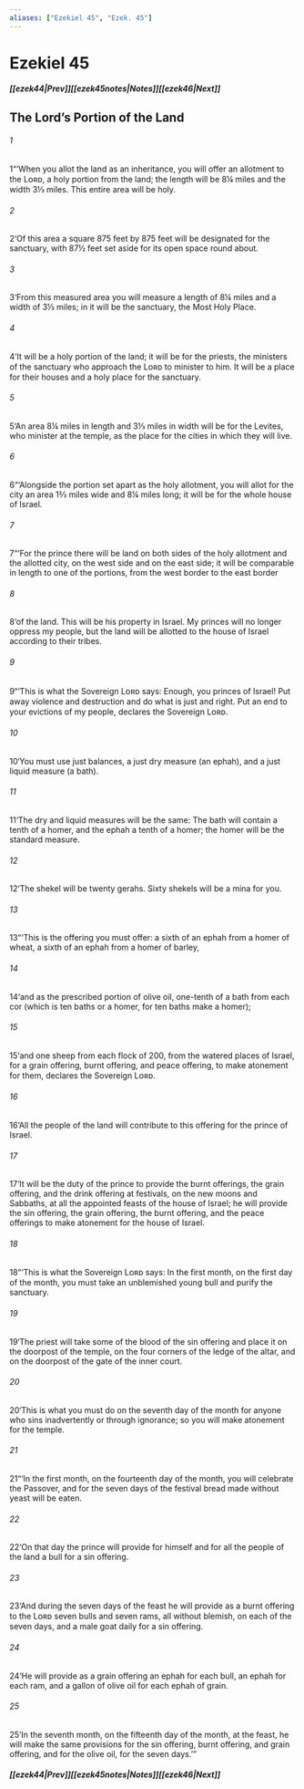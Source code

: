 ```yaml
---
aliases: ["Ezekiel 45", "Ezek. 45"]
---
```

# Ezekiel 45
##### <span class=arrow-left></span>[[ezek44|Prev]]<span class=navigation-separator></span>[[ezek45notes|Notes]]<span class=navigation-separator></span>[[ezek46|Next]]<span class=arrow-right></span>
## The Lord’s Portion of the Land
###### 1
<span class=verse-first>1</span>“‘When you allot the land as an inheritance, you will offer an allotment to the Lᴏʀᴅ, a holy portion from the land; the length will be 8¼ miles and the width 3⅓ miles. This entire area will be holy.
###### 2
<span class=verse-body>2</span>‘Of this area a square 875 feet by 875 feet will be designated for the sanctuary, with 87½ feet set aside for its open space round about.
###### 3
<span class=verse-body>3</span>‘From this measured area you will measure a length of 8¼ miles and a width of 3⅓ miles; in it will be the sanctuary, the Most Holy Place.
###### 4
<span class=verse-body>4</span>‘It will be a holy portion of the land; it will be for the priests, the ministers of the sanctuary who approach the Lᴏʀᴅ to minister to him. It will be a place for their houses and a holy place for the sanctuary.
###### 5
<span class=verse-body>5</span>‘An area 8¼ miles in length and 3⅓ miles in width will be for the Levites, who minister at the temple, as the place for the cities in which they will live.
<div class=paragraph-break></div>

###### 6
<span class=verse-first>6</span>“‘Alongside the portion set apart as the holy allotment, you will allot for the city an area 1⅔ miles wide and 8¼ miles long; it will be for the whole house of Israel.
<div class=paragraph-break></div>

###### 7
<span class=verse-first>7</span>“‘For the prince there will be land on both sides of the holy allotment and the allotted city, on the west side and on the east side; it will be comparable in length to one of the portions, from the west border to the east border
###### 8
<span class=verse-body>8</span>‘of the land. This will be his property in Israel. My princes will no longer oppress my people, but the land will be allotted to the house of Israel according to their tribes.
<div class=paragraph-break></div>

###### 9
<span class=verse-first>9</span>“‘This is what the Sovereign Lᴏʀᴅ says: Enough, you princes of Israel! Put away violence and destruction and do what is just and right. Put an end to your evictions of my people, declares the Sovereign Lᴏʀᴅ.
<div class=paragraph-break></div>

###### 10
<span class=verse-first>10</span>‘You must use just balances, a just dry measure (an ephah), and a just liquid measure (a bath).
###### 11
<span class=verse-body>11</span>‘The dry and liquid measures will be the same: The bath will contain a tenth of a homer, and the ephah a tenth of a homer; the homer will be the standard measure.
###### 12
<span class=verse-body>12</span>‘The shekel will be twenty gerahs. Sixty shekels will be a mina for you.
<div class=paragraph-break></div>

###### 13
<span class=verse-first>13</span>“‘This is the offering you must offer: a sixth of an ephah from a homer of wheat, a sixth of an ephah from a homer of barley,
###### 14
<span class=verse-body>14</span>‘and as the prescribed portion of olive oil, one-tenth of a bath from each cor (which is ten baths or a homer, for ten baths make a homer);
###### 15
<span class=verse-body>15</span>‘and one sheep from each flock of 200, from the watered places of Israel, for a grain offering, burnt offering, and peace offering, to make atonement for them, declares the Sovereign Lᴏʀᴅ.
###### 16
<span class=verse-body>16</span>‘All the people of the land will contribute to this offering for the prince of Israel.
###### 17
<span class=verse-body>17</span>‘It will be the duty of the prince to provide the burnt offerings, the grain offering, and the drink offering at festivals, on the new moons and Sabbaths, at all the appointed feasts of the house of Israel; he will provide the sin offering, the grain offering, the burnt offering, and the peace offerings to make atonement for the house of Israel.
<div class=paragraph-break></div>

###### 18
<span class=verse-first>18</span>“‘This is what the Sovereign Lᴏʀᴅ says: In the first month, on the first day of the month, you must take an unblemished young bull and purify the sanctuary.
###### 19
<span class=verse-body>19</span>‘The priest will take some of the blood of the sin offering and place it on the doorpost of the temple, on the four corners of the ledge of the altar, and on the doorpost of the gate of the inner court.
###### 20
<span class=verse-body>20</span>‘This is what you must do on the seventh day of the month for anyone who sins inadvertently or through ignorance; so you will make atonement for the temple.
<div class=paragraph-break></div>

###### 21
<span class=verse-first>21</span>“‘In the first month, on the fourteenth day of the month, you will celebrate the Passover, and for the seven days of the festival bread made without yeast will be eaten.
###### 22
<span class=verse-body>22</span>‘On that day the prince will provide for himself and for all the people of the land a bull for a sin offering.
###### 23
<span class=verse-body>23</span>‘And during the seven days of the feast he will provide as a burnt offering to the Lᴏʀᴅ seven bulls and seven rams, all without blemish, on each of the seven days, and a male goat daily for a sin offering.
###### 24
<span class=verse-body>24</span>‘He will provide as a grain offering an ephah for each bull, an ephah for each ram, and a gallon of olive oil for each ephah of grain.
###### 25
<span class=verse-body>25</span>‘In the seventh month, on the fifteenth day of the month, at the feast, he will make the same provisions for the sin offering, burnt offering, and grain offering, and for the olive oil, for the seven days.’”
##### <span class=arrow-left></span>[[ezek44|Prev]]<span class=navigation-separator></span>[[ezek45notes|Notes]]<span class=navigation-separator></span>[[ezek46|Next]]<span class=arrow-right></span>